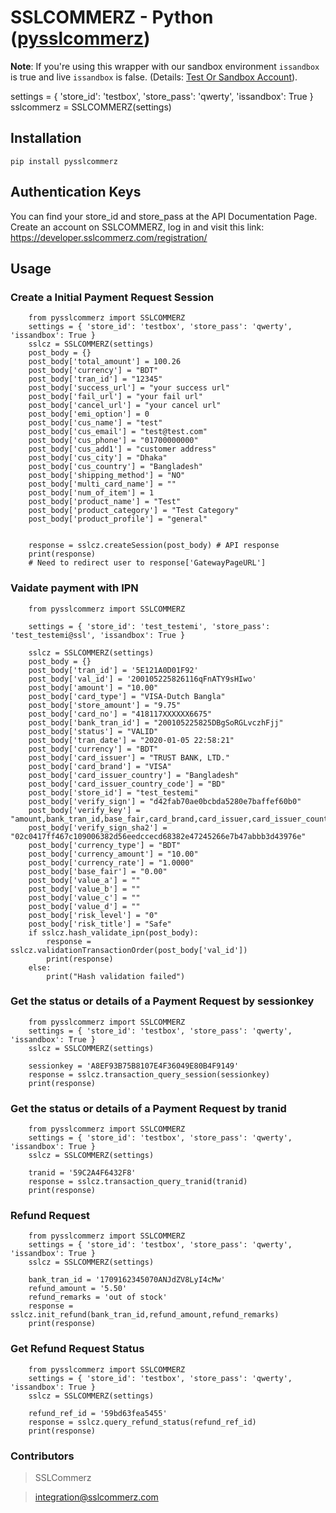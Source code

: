 # SSLCOMMERZ - Python ([pysslcommerz](https://pypi.org/project/pysslcommerz/))

**Note**: If you're using this wrapper with our sandbox environment `issandbox` is true and live `issandbox` is false. (Details: [Test Or Sandbox Account](https://developer.sslcommerz.com/registration/)).

settings = { 'store_id': 'testbox', 'store_pass': 'qwerty', 'issandbox': True }
sslcommerz = SSLCOMMERZ(settings)

## Installation

`pip install pysslcommerz`

## Authentication Keys

You can find your store_id and store_pass at the API Documentation Page.
Create an account on SSLCOMMERZ, log in and visit this link:
https://developer.sslcommerz.com/registration/

## Usage

### Create a Initial Payment Request Session 

```python3
    from pysslcommerz import SSLCOMMERZ 
    settings = { 'store_id': 'testbox', 'store_pass': 'qwerty', 'issandbox': True }
    sslcz = SSLCOMMERZ(settings)
    post_body = {}
    post_body['total_amount'] = 100.26
    post_body['currency'] = "BDT"
    post_body['tran_id'] = "12345"
    post_body['success_url'] = "your success url"
    post_body['fail_url'] = "your fail url"
    post_body['cancel_url'] = "your cancel url"
    post_body['emi_option'] = 0
    post_body['cus_name'] = "test"
    post_body['cus_email'] = "test@test.com"
    post_body['cus_phone'] = "01700000000"
    post_body['cus_add1'] = "customer address"
    post_body['cus_city'] = "Dhaka"
    post_body['cus_country'] = "Bangladesh"
    post_body['shipping_method'] = "NO"
    post_body['multi_card_name'] = ""
    post_body['num_of_item'] = 1
    post_body['product_name'] = "Test"
    post_body['product_category'] = "Test Category"
    post_body['product_profile'] = "general"


    response = sslcz.createSession(post_body) # API response
    print(response)
    # Need to redirect user to response['GatewayPageURL']
```

### Vaidate payment with IPN

```python3
    from pysslcommerz import SSLCOMMERZ

    settings = { 'store_id': 'test_testemi', 'store_pass': 'test_testemi@ssl', 'issandbox': True } 

    sslcz = SSLCOMMERZ(settings)
    post_body = {}
    post_body['tran_id'] = '5E121A0D01F92'
    post_body['val_id'] = '200105225826116qFnATY9sHIwo'
    post_body['amount'] = "10.00"
    post_body['card_type'] = "VISA-Dutch Bangla"
    post_body['store_amount'] = "9.75"
    post_body['card_no'] = "418117XXXXXX6675"
    post_body['bank_tran_id'] = "200105225825DBgSoRGLvczhFjj"
    post_body['status'] = "VALID"
    post_body['tran_date'] = "2020-01-05 22:58:21"
    post_body['currency'] = "BDT"
    post_body['card_issuer'] = "TRUST BANK, LTD."
    post_body['card_brand'] = "VISA"
    post_body['card_issuer_country'] = "Bangladesh"
    post_body['card_issuer_country_code'] = "BD"
    post_body['store_id'] = "test_testemi"
    post_body['verify_sign'] = "d42fab70ae0bcbda5280e7baffef60b0"
    post_body['verify_key'] = "amount,bank_tran_id,base_fair,card_brand,card_issuer,card_issuer_country,card_issuer_country_code,card_no,card_type,currency,currency_amount,currency_rate,currency_type,risk_level,risk_title,status,store_amount,store_id,tran_date,tran_id,val_id,value_a,value_b,value_c,value_d"
    post_body['verify_sign_sha2'] = "02c0417ff467c109006382d56eedccecd68382e47245266e7b47abbb3d43976e"
    post_body['currency_type'] = "BDT"
    post_body['currency_amount'] = "10.00"
    post_body['currency_rate'] = "1.0000"
    post_body['base_fair'] = "0.00"
    post_body['value_a'] = ""
    post_body['value_b'] = ""
    post_body['value_c'] = ""
    post_body['value_d'] = ""
    post_body['risk_level'] = "0"
    post_body['risk_title'] = "Safe"
    if sslcz.hash_validate_ipn(post_body):
        response = sslcz.validationTransactionOrder(post_body['val_id'])
        print(response)
    else:
        print("Hash validation failed")
```


### Get the status or details of a Payment Request by sessionkey

```python3
    from pysslcommerz import SSLCOMMERZ 
    settings = { 'store_id': 'testbox', 'store_pass': 'qwerty', 'issandbox': True }
    sslcz = SSLCOMMERZ(settings)

    sessionkey = 'A8EF93B75B8107E4F36049E80B4F9149'
    response = sslcz.transaction_query_session(sessionkey)
    print(response)
```


### Get the status or details of a Payment Request by tranid

```python3
    from pysslcommerz import SSLCOMMERZ 
    settings = { 'store_id': 'testbox', 'store_pass': 'qwerty', 'issandbox': True }
    sslcz = SSLCOMMERZ(settings)

    tranid = '59C2A4F6432F8'
    response = sslcz.transaction_query_tranid(tranid)
    print(response)
```

### Refund Request 

```python3
    from pysslcommerz import SSLCOMMERZ 
    settings = { 'store_id': 'testbox', 'store_pass': 'qwerty', 'issandbox': True }
    sslcz = SSLCOMMERZ(settings)

    bank_tran_id = '1709162345070ANJdZV8LyI4cMw'
    refund_amount = '5.50'
    refund_remarks = 'out of stock'
    response = sslcz.init_refund(bank_tran_id,refund_amount,refund_remarks)
    print(response)
```


### Get Refund Request Status

```python3
    from pysslcommerz import SSLCOMMERZ 
    settings = { 'store_id': 'testbox', 'store_pass': 'qwerty', 'issandbox': True }
    sslcz = SSLCOMMERZ(settings)

    refund_ref_id = '59bd63fea5455'
    response = sslcz.query_refund_status(refund_ref_id)
    print(response)
```


### Contributors

> SSLCommerz

> integration@sslcommerz.com

